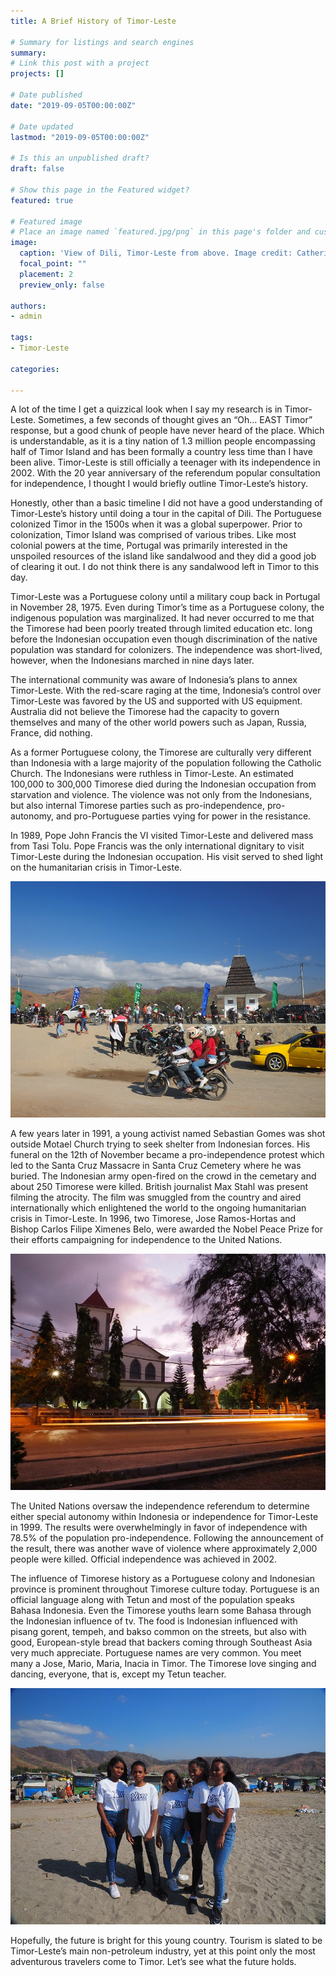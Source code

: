 ```yaml
---
title: A Brief History of Timor-Leste

# Summary for listings and search engines
summary:
# Link this post with a project
projects: []

# Date published
date: "2019-09-05T00:00:00Z"

# Date updated
lastmod: "2019-09-05T00:00:00Z"

# Is this an unpublished draft?
draft: false

# Show this page in the Featured widget?
featured: true

# Featured image
# Place an image named `featured.jpg/png` in this page's folder and customize its options here.
image:
  caption: 'View of Dili, Timor-Leste from above. Image credit: Catherine Kim'
  focal_point: ""
  placement: 2
  preview_only: false

authors:
- admin

tags:
- Timor-Leste

categories:

---
```



A lot of the time I get a quizzical look when I say my research is in Timor-Leste. Sometimes, a few seconds of thought gives an “Oh… EAST Timor” response, but a good chunk of people have never heard of the place. Which is understandable, as it is a tiny nation of 1.3 million people encompassing half of Timor Island and has been formally a country less time than I have been alive. Timor-Leste is still officially a teenager with its independence in 2002. With the 20 year anniversary of the referendum popular consultation for independence, I thought I would briefly outline Timor-Leste’s history.

Honestly, other than a basic timeline I did not have a good understanding of Timor-Leste’s history until doing a tour in the capital of Dili. The Portuguese colonized Timor in the 1500s when it was a global superpower. Prior to colonization, Timor Island was comprised of various tribes. Like most colonial powers at the time, Portugal was primarily interested in the unspoiled resources of the island like sandalwood and they did a good job of clearing it out. I do not think there is any sandalwood left in Timor to this day.

Timor-Leste was a Portuguese colony until a military coup back in Portugal in November 28, 1975. Even during Timor’s time as a Portuguese colony, the indigenous population was marginalized. It had never occurred to me that the Timorese had been poorly treated through limited education etc. long before the Indonesian occupation even though discrimination of the native population was standard for colonizers. The independence was short-lived, however, when the Indonesians marched in nine days later.

The international community was aware of Indonesia’s plans to annex Timor-Leste. With the red-scare raging at the time, Indonesia’s control over Timor-Leste was favored by the US and supported with US equipment. Australia did not believe the Timorese had the capacity to govern themselves and many of the other world powers such as Japan, Russia, France, did nothing. 

As a former Portuguese colony, the Timorese are culturally very different than Indonesia with a large majority of the population following the Catholic Church. The Indonesians were ruthless in Timor-Leste. An estimated 100,000 to 300,000 Timorese died during the Indonesian occupation from starvation and violence. The violence was not only from the Indonesians, but also internal Timorese parties such as pro-independence, pro-autonomy, and pro-Portuguese parties vying for power in the resistance. 

In 1989, Pope John Francis the VI visited Timor-Leste and delivered mass from Tasi Tolu. Pope Francis was the only international dignitary to visit Timor-Leste during the Indonesian occupation. His visit served to shed light on the humanitarian crisis in Timor-Leste.

![](TasiTolu_20year.jpg)

A few years later in 1991, a young activist named Sebastian Gomes was shot outside Motael Church trying to seek shelter from Indonesian forces. His funeral on the 12th of November became a pro-independence protest which led to the Santa Cruz Massacre in Santa Cruz Cemetery where he was buried. The Indonesian army open-fired on the crowd in the cemetary and about 250 Timorese were killed. British journalist Max Stahl was present filming the atrocity. The film was smuggled from the country and aired internationally which enlightened the world to the ongoing humanitarian crisis in Timor-Leste. In 1996, two Timorese, Jose Ramos-Hortas and Bishop Carlos Filipe Ximenes Belo, were awarded the Nobel Peace Prize for their efforts campaigning for independence to the United Nations.

![](MotaelChurch.jpg)

The United Nations oversaw the independence referendum to determine either special autonomy within Indonesia or independence for Timor-Leste in 1999. The results were overwhelmingly in favor of independence with 78.5% of the population pro-independence. Following the announcement of the result, there was another wave of violence where approximately 2,000 people were killed. Official independence was achieved in 2002.

The influence of Timorese history as a Portuguese colony and Indonesian province is prominent throughout Timorese culture today. Portuguese is an official language along with Tetun and most of the population speaks Bahasa Indonesia. Even the Timorese youths learn some Bahasa through the Indonesian influence of tv. The food is Indonesian influenced with pisang gorent, tempeh, and bakso common on the streets, but also with good, European-style bread that backers coming through Southeast Asia very much appreciate. Portuguese names are very common. You meet many a Jose, Mario, Maria, Inacia in Timor. The Timorese love singing and dancing, everyone, that is, except my Tetun teacher. 

![](YouthsTasiTolu.jpg)

Hopefully, the future is bright for this young country. Tourism is slated to be Timor-Leste’s main non-petroleum industry, yet at this point only the most adventurous travelers come to Timor. Let’s see what the future holds.

